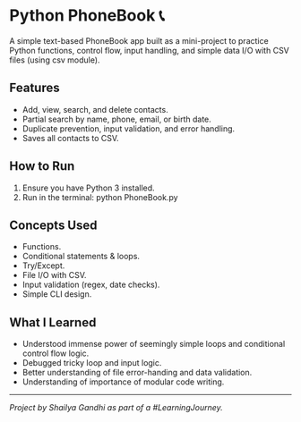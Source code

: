 # Python PhoneBook 📞

A simple text-based PhoneBook app built as a mini-project to practice Python functions, control flow, input handling, and simple data I/O with CSV files (using csv module).

## Features
- Add, view, search, and delete contacts.
- Partial search by name, phone, email, or birth date.
- Duplicate prevention, input validation, and error handling.
- Saves all contacts to CSV.

## How to Run
1. Ensure you have Python 3 installed.
2. Run in the terminal:
   python PhoneBook.py

## Concepts Used
- Functions.
- Conditional statements & loops.
- Try/Except.
- File I/O with CSV.
- Input validation (regex, date checks).
- Simple CLI design.

## What I Learned
- Understood immense power of seemingly simple loops and conditional control flow logic.
- Debugged tricky loop and input logic.
- Better understanding of file error-handing and data validation.
- Understanding of importance of modular code writing.

---

*Project by Shailya Gandhi as part of a #LearningJourney.*

